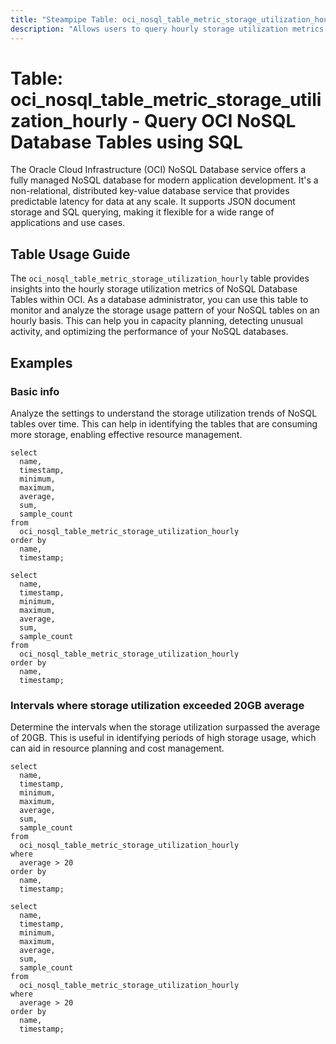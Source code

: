 ```yaml
---
title: "Steampipe Table: oci_nosql_table_metric_storage_utilization_hourly - Query OCI NoSQL Database Tables using SQL"
description: "Allows users to query hourly storage utilization metrics of NoSQL Database Tables in Oracle Cloud Infrastructure (OCI)."
---
```


# Table: oci_nosql_table_metric_storage_utilization_hourly - Query OCI NoSQL Database Tables using SQL

The Oracle Cloud Infrastructure (OCI) NoSQL Database service offers a fully managed NoSQL database for modern application development. It's a non-relational, distributed key-value database service that provides predictable latency for data at any scale. It supports JSON document storage and SQL querying, making it flexible for a wide range of applications and use cases.

## Table Usage Guide

The `oci_nosql_table_metric_storage_utilization_hourly` table provides insights into the hourly storage utilization metrics of NoSQL Database Tables within OCI. As a database administrator, you can use this table to monitor and analyze the storage usage pattern of your NoSQL tables on an hourly basis. This can help you in capacity planning, detecting unusual activity, and optimizing the performance of your NoSQL databases.

## Examples

### Basic info
Analyze the settings to understand the storage utilization trends of NoSQL tables over time. This can help in identifying the tables that are consuming more storage, enabling effective resource management.

```sql+postgres
select
  name,
  timestamp,
  minimum,
  maximum,
  average,
  sum,
  sample_count
from
  oci_nosql_table_metric_storage_utilization_hourly
order by
  name,
  timestamp;
```

```sql+sqlite
select
  name,
  timestamp,
  minimum,
  maximum,
  average,
  sum,
  sample_count
from
  oci_nosql_table_metric_storage_utilization_hourly
order by
  name,
  timestamp;
```

### Intervals where storage utilization exceeded 20GB average
Determine the intervals when the storage utilization surpassed the average of 20GB. This is useful in identifying periods of high storage usage, which can aid in resource planning and cost management.

```sql+postgres
select
  name,
  timestamp,
  minimum,
  maximum,
  average,
  sum,
  sample_count
from
  oci_nosql_table_metric_storage_utilization_hourly
where
  average > 20 
order by
  name,
  timestamp;
```

```sql+sqlite
select
  name,
  timestamp,
  minimum,
  maximum,
  average,
  sum,
  sample_count
from
  oci_nosql_table_metric_storage_utilization_hourly
where
  average > 20 
order by
  name,
  timestamp;
```